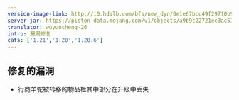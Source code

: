 ```yaml
---
version-image-link: http://i0.hdslb.com/bfs/new_dyn/0e1e67bcc49f297f0b9565dd7cd691d6558830935.png
server-jar: https://piston-data.mojang.com/v1/objects/a9b9c22721ec3ac516627f30554f21ed7c23efe5/server.jar
translator: wuyuncheng-26
intro: 漏洞修复
cats: ['1.21','1.20','1.20.6']
---
```

## 修复的漏洞
* 行商羊驼被转移的物品栏其中部分在升级中丢失